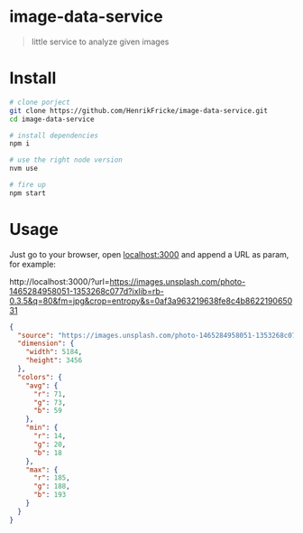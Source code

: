 # image-data-service
> little service to analyze given images

# Install

```bash
# clone porject
git clone https://github.com/HenrikFricke/image-data-service.git
cd image-data-service

# install dependencies
npm i

# use the right node version
nvm use

# fire up
npm start
```

# Usage

Just go to your browser, open [localhost:3000](http://localhost:3000) and
append a URL as param, for example:

http://localhost:3000/?url=https://images.unsplash.com/photo-1465284958051-1353268c077d?ixlib=rb-0.3.5&q=80&fm=jpg&crop=entropy&s=0af3a963219638fe8c4b862219065031

```JSON
{
  "source": "https://images.unsplash.com/photo-1465284958051-1353268c077d?ixlib=rb-0.3.5",
  "dimension": {
    "width": 5184,
    "height": 3456
  },
  "colors": {
    "avg": {
      "r": 71,
      "g": 73,
      "b": 59
    },
    "min": {
      "r": 14,
      "g": 20,
      "b": 18
    },
    "max": {
      "r": 185,
      "g": 188,
      "b": 193
    }
  }
}
```
